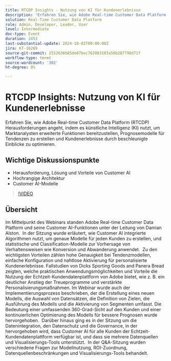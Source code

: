 ```yaml
---
title: RTCDP Insights - Nutzung von KI für Kundenerlebnisse
description: 'Erfahren Sie, wie Adobe Real-time Customer Data Platform (RTCDP) Herausforderungen angeht, indem es künstliche Intelligenz (KI) nutzt, um Marktanalysten erweiterte Funktionen bereitzustellen, prädiktive Tendenzmodelle zu erstellen und Kundenerlebnisse durch beschleunigte Einblicke zu optimieren.Wichtige Diskussionspunkte: Herausforderung, Lösung und Vorteile von Customer AI - High-Level Architecture - Customer AI-Modelle'
solution: Real-Time Customer Data Platform
role: Admin, Developer, Leader, User
level: Intermediate
doc-type: Event
duration: 2453
last-substantial-update: 2024-10-02T00:00:00Z
jira: KT-16269
source-git-commit: 2552636b85de07bec762083103a50b207798d71f
workflow-type: tm+mt
source-wordcount: '302'
ht-degree: 0%

---
```



# RTCDP Insights: Nutzung von KI für Kundenerlebnisse

Erfahren Sie, wie Adobe Real-time Customer Data Platform (RTCDP) Herausforderungen angeht, indem es künstliche Intelligenz (KI) nutzt, um Marktanalysten erweiterte Funktionen bereitzustellen, Prognosemodelle für Tendenzen zu erstellen und Kundenerlebnisse durch beschleunigte Einblicke zu optimieren.

## Wichtige Diskussionspunkte

* Herausforderung, Lösung und Vorteile von Customer AI
* Hochrangige Architektur
* Customer AI-Modelle

>[!VIDEO](https://video.tv.adobe.com/v/3434919/?learn=on)

## Übersicht

Im Mittelpunkt des Webinars standen Adobe Real-time Customer Data Platform und seine Customer AI-Funktionen unter der Leitung von Damian Alston. &#x200B; In der Sitzung wurde erläutert, wie Customer AI integrierte Algorithmen nutzt, um genaue Modelle für jeden Kunden zu erstellen, und statistische und Classification-Modelle zur Vorhersage von Verhaltensweisen wie Konversion und Abwanderung anwendet. &#x200B; Zu den wichtigsten Vorteilen zählen hohe Genauigkeit bei Tendenzmodellen, einfache Konfiguration und nahtlose Aktivierung für personalisierte Kundenerlebnisse. &#x200B;Fallstudien von Dicks Sporting Goods and Panera Bread zeigten, welche praktischen Anwendungsmöglichkeiten und Vorteile die Nutzung der Echtzeit-Kundendatenplattform von Adobe bietet, wie z. B. ein deutlicher Anstieg der Treueprogramme und verstärkte Personalisierungsmaßnahmen. Im Webinar wurde auch der Implementierungsprozess beschrieben, der die Erstellung eines neuen Modells, die Auswahl von Datensätzen, die Definition von Zielen, die Ausführung des Modells und die Aktivierung von Segmenten umfasst. Die Bedeutung einer umfassenden 360-Grad-Sicht auf den Kunden und einer kontinuierlichen Optimierung des Modells für bessere Prognosen wurde hervorgehoben. &#x200B; Darüber hinaus ging es in der Sitzung um die Datenintegration, den Datenschutz und die Governance, in der hervorgehoben wird, dass Customer AI für alle Kunden der Echtzeit-Kundendatenplattform verfügbar ist, und dass sie mehrere Datenquellen und Visualisierungs-Tools unterstützt. &#x200B; In der Q&amp;A-Sitzung wurden verschiedene Fragen zur Modellnutzung, ROI-Zuordnung, Datenquellenbeschränkungen und Visualisierungs-Tools behandelt.